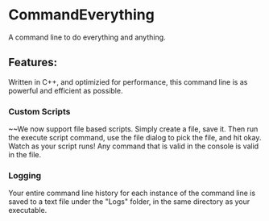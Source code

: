 # CommandEverything
A command line to do everything and anything.

## Features:

Written in C++, and optimizied for performance, this command line is as powerful and efficient as possible.

### Custom Scripts
~~We now support file based scripts. Simply create a file, save it.
Then run the execute script command, use the file dialog to pick the file, and hit okay.
Watch as your script runs!
Any command that is valid in the console is valid in the file.

### Logging
Your entire command line history for each instance of the command line is saved to a text file under the "Logs" folder, in the same directory as your executable.

